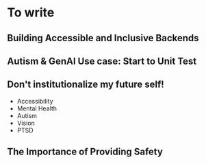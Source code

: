 # To write

## Building Accessible and Inclusive Backends

## Autism & GenAI Use case: Start to Unit Test

## Don't institutionalize my future self!

 - Accessibility
 - Mental Health
 - Autism
 - Vision 
 - PTSD

 ## The Importance of Providing Safety


